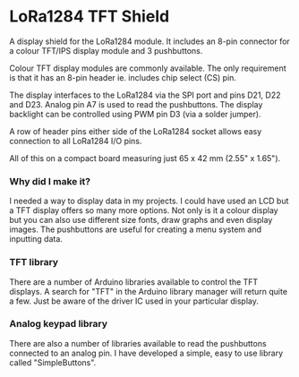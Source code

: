 # LoRa1284 TFT Shield

A display shield for the LoRa1284 module. It includes an 8-pin connector for a colour TFT/IPS display module and 3 pushbuttons.

Colour TFT display modules are commonly available. The only requirement is that it has an 8-pin header ie. includes chip select (CS) pin. 

The display interfaces to the LoRa1284 via the SPI port and pins D21, D22 and D23. Analog pin A7 is used to read the pushbuttons. The display backlight can be controlled using PWM pin D3 (via a solder jumper).

A row of header pins either side of the LoRa1284 socket allows easy connection to all LoRa1284 I/O pins.

All of this on a compact board measuring just 65 x 42 mm (2.55" x 1.65").

### **Why did I make it?**

I needed a way to display data in my projects. I could have used an LCD but a TFT display offers so many more options. Not only is it a colour display but you can also use different size fonts, draw graphs and even display images. The pushbuttons are useful for creating a menu system and inputting data.

### **TFT library**

There are a number of Arduino libraries available to control the TFT displays. A search for "TFT" in the Arduino library manager will return quite a few. Just be aware of the driver IC used in your particular display.

### **Analog keypad library**

There are also a number of libraries available to read the pushbuttons connected to an analog pin. I have developed a simple, easy to use library called "SimpleButtons".
